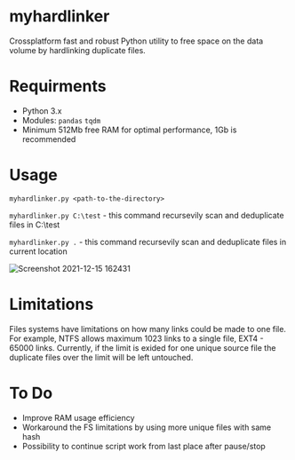 # myhardlinker
Crossplatform fast and robust Python utility to free space on the data volume by hardlinking duplicate files.
# Requirments
- Python 3.x
- Modules: <code>pandas</code> <code>tqdm</code>
- Minimum 512Mb free RAM for optimal performance, 1Gb is recommended
# Usage
<code>myhardlinker.py \<path-to-the-directory\></code>

<code>myhardlinker.py C:\test</code> - this command recursevily scan and deduplicate files in C:\test

<code>myhardlinker.py .</code> - this command recursevily scan and deduplicate files in current location

![Screenshot 2021-12-15 162431](https://user-images.githubusercontent.com/16034419/146194704-f6fc1962-cdbd-4b76-805a-b8a9eac6a676.png)
# Limitations
Files systems have limitations on how many links could be made to one file. For example, NTFS allows maximum 1023 links to a single file, EXT4 - 65000 links. Currently, if the limit is exided for one unique source file the duplicate files over the limit will be left untouched.
# To Do
- Improve RAM usage efficiency
- Workaround the FS limitations by using more unique files with same hash
- Possibility to continue script work from last place after pause/stop 

